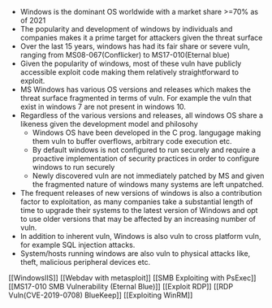 - Windows is the dominant OS worldwide with a market share >=70% as of 2021
- The popularity and development of windows by individuals and companies makes it a prime target for attackers given the threat surface
- Over the last 15 years, windows has had its fair share or severe vuln, ranging from MS08-067(Conflicker) to MS17-010(Eternal blue)
- Given the popularity of windows, most of these vuln have publicly accessible exploit code making them relatively straightforward to exploit.
- MS Windows has various OS versions and releases which makes the threat surface fragmented in terms of vuln. For example the vuln that exist in windows 7 are not present in windows 10.
- Regardless of the various versions and releases, all windows OS share a likeness given the development model and philosohy
	- Windows OS have been developed in the C prog. langugage making them vuln to buffer overflows, arbitrary code execution etc.
	- By default windows is not configured to run securely and require a proactive implementation of security practices in order to configure windows to run securely
	- Newly discovered vuln are not immediately patched by MS and given the fragmented nature of windows many systems are left unpatched.
- The frequent releases of new versions of windows is also a contribution factor to exploitation, as many companies take a substantial length of time to upgrade their systems to the latest version of Windows and opt to use older versions that may be affected by an increasing number of vuln.
- In addition to inherent vuln, Windows is also vuln to cross platform vuln, for example SQL injection attacks.
- System/hosts running windows are also vuln to physical attacks like, theft, malicious peripheral devices etc.

[[WindowsIIS]]
[[Webdav with metasploit]]
[[SMB Exploiting with PsExec]]
[[MS17-010 SMB Vulnerability (Eternal Blue)]]
[[Exploit RDP]]
[[RDP Vuln(CVE-2019-0708) BlueKeep]]
[[Exploiting WinRM]]
